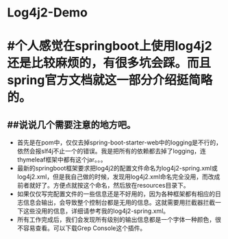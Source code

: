 # Log4j2-Demo
#个人感觉在springboot上使用log4j2还是比较麻烦的，有很多坑会踩。而且spring官方文档就这一部分介绍挺简略的。
====
##说说几个需要注意的地方吧。
----
* 首先是在pom中，仅仅去掉spring-boot-starter-web中的logging是不行的，依然会报slf4j不止一个的错误。我是把所有的依赖都去掉了logging，连thymeleaf框架中都有这个jar。。。
* 最新的springboot框架要求把log4j2的配置文件命名为log4j2-spring.xml或log4j2.xml，但是我自己做的时候，发现用log4j2.xml命名完全没用，而改成前者就好了。方便点就按这个命名，然后放在resources目录下。
* 如果仅仅写完配置文件的一些信息还是不好用的，因为各种框架都有相应的日志信息会输出，会导致整个控制台都是无用的信息。这就需要用拦截器拦截一下这些没用的信息，详细请参考我的log4j2-spring.xml。
* 所有工作完成后，我们会发现所有级别的输出信息都是一个字体一种颜色，很不容易查看。可以下载Grep Console这个插件。
